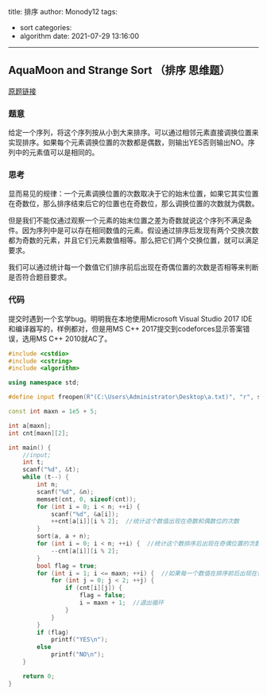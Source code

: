 title: 排序
author: Monody12
tags:
  - sort
categories:
  - algorithm
date: 2021-07-29 13:16:00
---

## AquaMoon and Strange Sort （排序 思维题）
[原题链接](https://codeforces.com/contest/1546/problem/C)

### 题意
给定一个序列，将这个序列按从小到大来排序。可以通过相邻元素直接调换位置来实现排序。如果每个元素调换位置的次数都是偶数，则输出YES否则输出NO。序列中的元素值可以是相同的。

### 思考
显而易见的规律：一个元素调换位置的次数取决于它的始末位置，如果它其实位置在奇数位，那么排序结束后它的位置也在奇数位，那么调换位置的次数就为偶数。

但是我们不能仅通过观察一个元素的始末位置之差为奇数就说这个序列不满足条件。因为序列中是可以存在相同数值的元素。假设通过排序后发现有两个交换次数都为奇数的元素，并且它们元素数值相等。那么把它们两个交换位置，就可以满足要求。

我们可以通过统计每一个数值它们排序前后出现在奇偶位置的次数是否相等来判断是否符合题目要求。

### 代码
提交时遇到一个玄学bug。明明我在本地使用Microsoft Visual Studio 2017 IDE和编译器写的，样例都对，但是用MS C++ 2017提交到codeforces显示答案错误，选用MS C++ 2010就AC了。
```c++
#include <cstdio>
#include <cstring>
#include <algorithm>

using namespace std;

#define input freopen(R"(C:\Users\Administrator\Desktop\a.txt)", "r", stdin)

const int maxn = 1e5 + 5;

int a[maxn];
int cnt[maxn][2];

int main() {
    //input;
    int t;
    scanf("%d", &t);
    while (t--) {
        int n;
        scanf("%d", &n);
        memset(cnt, 0, sizeof(cnt));
        for (int i = 0; i < n; ++i) {
            scanf("%d", &a[i]);
            ++cnt[a[i]][i % 2];  //统计这个数值出现在奇数和偶数位的次数
        }
        sort(a, a + n);
        for (int i = 0; i < n; ++i) {  //统计这个数排序后出现在奇偶位置的次数
            --cnt[a[i]][i % 2];
        }
        bool flag = true;
        for (int i = 1; i <= maxn; ++i) {  //如果每一个数值在排序前后出现在奇偶位置的次数都相等，则认为它们都交换了偶数次
            for (int j = 0; j < 2; ++j) {
                if (cnt[i][j]) {
                    flag = false;
                    i = maxn + 1;  //退出循环
                }
            }
        }
        if (flag)
            printf("YES\n");
        else
            printf("NO\n");
    }

    return 0;
}
```
